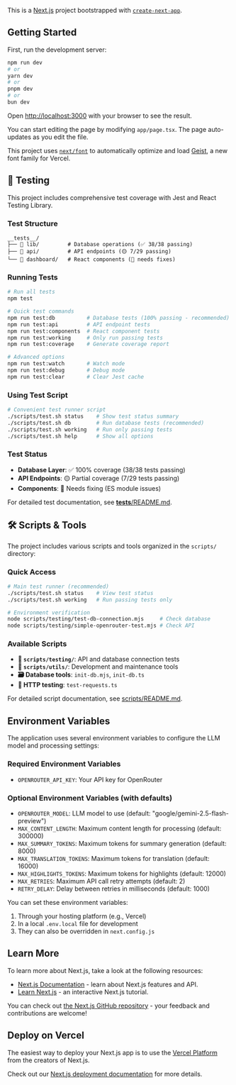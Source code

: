 This is a [Next.js](https://nextjs.org) project bootstrapped with [`create-next-app`](https://nextjs.org/docs/app/api-reference/cli/create-next-app).

## Getting Started

First, run the development server:

```bash
npm run dev
# or
yarn dev
# or
pnpm dev
# or
bun dev
```

Open [http://localhost:3000](http://localhost:3000) with your browser to see the result.

You can start editing the page by modifying `app/page.tsx`. The page auto-updates as you edit the file.

This project uses [`next/font`](https://nextjs.org/docs/app/building-your-application/optimizing/fonts) to automatically optimize and load [Geist](https://vercel.com/font), a new font family for Vercel.

## 🧪 Testing

This project includes comprehensive test coverage with Jest and React Testing Library.

### Test Structure

```
__tests__/
├── 📂 lib/         # Database operations (✅ 38/38 passing)
├── 📂 api/         # API endpoints (🟡 7/29 passing)  
└── 📂 dashboard/   # React components (🔧 needs fixes)
```

### Running Tests

```bash
# Run all tests
npm test

# Quick test commands
npm run test:db          # Database tests (100% passing - recommended)
npm run test:api         # API endpoint tests  
npm run test:components  # React component tests
npm run test:working     # Only run passing tests
npm run test:coverage    # Generate coverage report

# Advanced options
npm run test:watch       # Watch mode
npm run test:debug       # Debug mode
npm run test:clear       # Clear Jest cache
```

### Using Test Script

```bash
# Convenient test runner script
./scripts/test.sh status    # Show test status summary
./scripts/test.sh db        # Run database tests (recommended)
./scripts/test.sh working   # Run only passing tests
./scripts/test.sh help      # Show all options
```

### Test Status
- **Database Layer**: ✅ 100% coverage (38/38 tests passing)
- **API Endpoints**: 🟡 Partial coverage (7/29 tests passing)  
- **Components**: 🔧 Needs fixing (ES module issues)

For detailed test documentation, see [__tests__/README.md](__tests__/README.md).

## 🛠️ Scripts & Tools

The project includes various scripts and tools organized in the `scripts/` directory:

### Quick Access
```bash
# Main test runner (recommended)
./scripts/test.sh status    # View test status
./scripts/test.sh working   # Run passing tests only

# Environment verification
node scripts/testing/test-db-connection.mjs     # Check database
node scripts/testing/simple-openrouter-test.mjs # Check API
```

### Available Scripts
- **📂 `scripts/testing/`**: API and database connection tests
- **📂 `scripts/utils/`**: Development and maintenance tools
- **🗃️ Database tools**: `init-db.mjs`, `init-db.ts`
- **📡 HTTP testing**: `test-requests.ts`

For detailed script documentation, see [scripts/README.md](scripts/README.md).

## Environment Variables

The application uses several environment variables to configure the LLM model and processing settings:

### Required Environment Variables

- `OPENROUTER_API_KEY`: Your API key for OpenRouter

### Optional Environment Variables (with defaults)

- `OPENROUTER_MODEL`: LLM model to use (default: "google/gemini-2.5-flash-preview")
- `MAX_CONTENT_LENGTH`: Maximum content length for processing (default: 300000)
- `MAX_SUMMARY_TOKENS`: Maximum tokens for summary generation (default: 8000)
- `MAX_TRANSLATION_TOKENS`: Maximum tokens for translation (default: 16000)
- `MAX_HIGHLIGHTS_TOKENS`: Maximum tokens for highlights (default: 12000)
- `MAX_RETRIES`: Maximum API call retry attempts (default: 2)
- `RETRY_DELAY`: Delay between retries in milliseconds (default: 1000)

You can set these environment variables:
1. Through your hosting platform (e.g., Vercel)
2. In a local `.env.local` file for development
3. They can also be overridden in `next.config.js`

## Learn More

To learn more about Next.js, take a look at the following resources:

- [Next.js Documentation](https://nextjs.org/docs) - learn about Next.js features and API.
- [Learn Next.js](https://nextjs.org/learn) - an interactive Next.js tutorial.

You can check out [the Next.js GitHub repository](https://github.com/vercel/next.js) - your feedback and contributions are welcome!

## Deploy on Vercel

The easiest way to deploy your Next.js app is to use the [Vercel Platform](https://vercel.com/new?utm_medium=default-template&filter=next.js&utm_source=create-next-app&utm_campaign=create-next-app-readme) from the creators of Next.js.

Check out our [Next.js deployment documentation](https://nextjs.org/docs/app/building-your-application/deploying) for more details.
